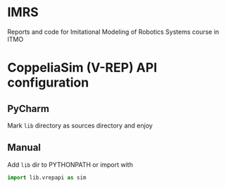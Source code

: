 # IMRS
Reports and code for Imitational Modeling of Robotics Systems course in ITMO

# CoppeliaSim (V-REP) API configuration

## PyCharm

Mark `lib` directory as sources directory and enjoy

## Manual

Add `lib` dir to PYTHONPATH or import with

```python
import lib.vrepapi as sim
```

